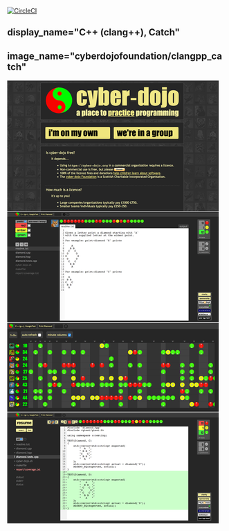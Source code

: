 [![CircleCI](https://circleci.com/gh/cyber-dojo-languages/clangplusplus-catch.svg?style=svg)](https://circleci.com/gh/cyber-dojo-languages/clangplusplus-catch)

## display_name="C++ (clang++), Catch"
## image_name="cyberdojofoundation/clangpp_catch"

![cyber-dojo.org home page](https://github.com/cyber-dojo/cyber-dojo/blob/master/shared/home_page_snapshot.png)
